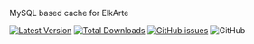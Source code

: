 MySQL based cache for ElkArte

[![Latest Version](https://img.shields.io/github/release/tinoest/ElkarteMySQLCache.svg)](https://github.com/tinoest/ElkarteMySQLCache/releases)
[![Total Downloads](https://img.shields.io/github/downloads/tinoest/ElkarteMySQLCache/total.svg)](https://github.com/tinoest/ElkarteMySQLCache/releases)
[![GitHub issues](https://img.shields.io/github/issues/tinoest/ElkarteMySQLCache.svg)](https://github.com/tinoest/ElkarteMySQLCache/issues)
![GitHub](https://img.shields.io/github/license/tinoest/ElkarteMySQLCache)

